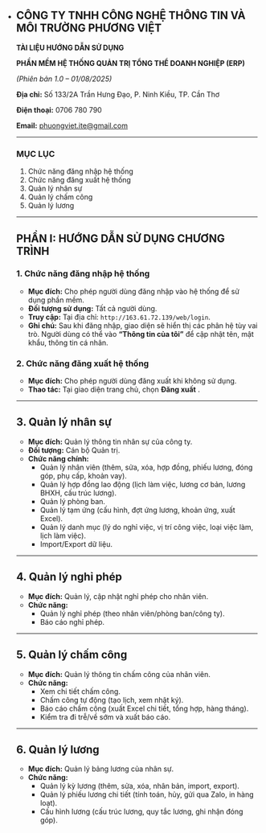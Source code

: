 * ## CÔNG TY TNHH CÔNG NGHỆ THÔNG TIN VÀ MÔI TRƯỜNG PHƯƠNG VIỆT

  **TÀI LIỆU HƯỚNG DẪN SỬ DỤNG**

  **PHẦN MỀM HỆ THỐNG QUẢN TRỊ TỔNG THỂ DOANH NGHIỆP (ERP)**

  *(Phiên bản 1.0 – 01/08/2025)*

  **Địa chỉ:** Số 133/2A Trần Hưng Đạo, P. Ninh Kiều, TP. Cần Thơ

  **Điện thoại:** 0706 780 790

  **Email:** [phuongviet.ite@gmail.com]()

  ---

  ### **MỤC LỤC**


  1. Chức năng đăng nhập hệ thống
  2. Chức năng đăng xuất hệ thống
  3. Quản lý nhân sự
  4. Quản lý chấm công
  5. Quản lý lương

  ---

  ## **PHẦN I: HƯỚNG DẪN SỬ DỤNG CHƯƠNG TRÌNH**

  ### 1. Chức năng đăng nhập hệ thống

  * **Mục đích:** Cho phép người dùng đăng nhập vào hệ thống để sử dụng phần mềm.
  * **Đối tượng sử dụng:** Tất cả người dùng.
  * **Truy cập:** Tại địa chỉ: `http://163.61.72.139/web/login`.
  * **Ghi chú:** Sau khi đăng nhập, giao diện sẽ hiển thị các phân hệ tùy vai trò. Người dùng có thể vào **“Thông tin của tôi”** để cập nhật tên, mật khẩu, thông tin cá nhân.

  ### 2. Chức năng đăng xuất hệ thống

  * **Mục đích:** Cho phép người dùng đăng xuất khi không sử dụng.
  * **Thao tác:** Tại giao diện trang chủ, chọn  **Đăng xuất** .

  ---

  ## **3. Quản lý nhân sự**

  * **Mục đích:** Quản lý thông tin nhân sự của công ty.
  * **Đối tượng:** Cán bộ Quản trị.
  * **Chức năng chính:**
    * Quản lý nhân viên (thêm, sửa, xóa, hợp đồng, phiếu lương, đóng góp, phụ cấp, khoản vay).
    * Quản lý hợp đồng lao động (lịch làm việc, lương cơ bản, lương BHXH, cấu trúc lương).
    * Quản lý phòng ban.
    * Quản lý tạm ứng (cấu hình, đợt ứng lương, khoản ứng, xuất Excel).
    * Quản lý danh mục (lý do nghỉ việc, vị trí công việc, loại việc làm, lịch làm việc).
    * Import/Export dữ liệu.

  ---

  ## **4. Quản lý nghỉ phép**

  * **Mục đích:** Quản lý, cập nhật nghỉ phép cho nhân viên.
  * **Chức năng:**
    * Quản lý nghỉ phép (theo nhân viên/phòng ban/công ty).
    * Báo cáo nghỉ phép.

  ---

  ## **5. Quản lý chấm công**

  * **Mục đích:** Quản lý thông tin chấm công của nhân viên.
  * **Chức năng:**
    * Xem chi tiết chấm công.
    * Chấm công tự động (tạo lịch, xem nhật ký).
    * Báo cáo chấm công (xuất Excel chi tiết, tổng hợp, hàng tháng).
    * Kiểm tra đi trễ/về sớm và xuất báo cáo.

  ---

  ## **6. Quản lý lương**

  * **Mục đích:** Quản lý bảng lương của nhân sự.
  * **Chức năng:**
    * Quản lý kỳ lương (thêm, sửa, xóa, nhân bản, import, export).
    * Quản lý phiếu lương chi tiết (tính toán, hủy, gửi qua Zalo, in hàng loạt).
    * Cấu hình lương (cấu trúc lương, quy tắc lương, ghi nhận đóng góp).
